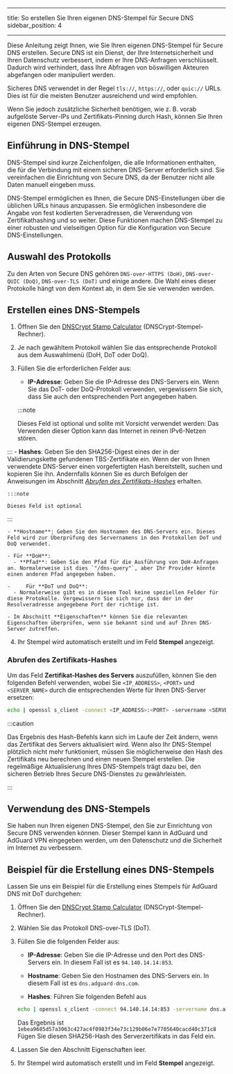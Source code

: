- - -
title: So erstellen Sie Ihren eigenen DNS-Stempel für Secure DNS sidebar_position: 4
- - -

Diese Anleitung zeigt Ihnen, wie Sie Ihren eigenen DNS-Stempel für Secure DNS erstellen. Secure DNS ist ein Dienst, der Ihre Internetsicherheit und Ihren Datenschutz verbessert, indem er Ihre DNS-Anfragen verschlüsselt. Dadurch wird verhindert, dass Ihre Abfragen von böswilligen Akteuren abgefangen oder manipuliert werden.

Sicheres DNS verwendet in der Regel `tls://`, `https://`, oder `quic://` URLs. Dies ist für die meisten Benutzer ausreichend und wird empfohlen.

Wenn Sie jedoch zusätzliche Sicherheit benötigen, wie z. B. vorab aufgelöste Server-IPs und Zertifikats-Pinning durch Hash, können Sie Ihren eigenen DNS-Stempel erzeugen.

## Einführung in DNS-Stempel

DNS-Stempel sind kurze Zeichenfolgen, die alle Informationen enthalten, die für die Verbindung mit einem sicheren DNS-Server erforderlich sind. Sie vereinfachen die Einrichtung von Secure DNS, da der Benutzer nicht alle Daten manuell eingeben muss.

DNS-Stempel ermöglichen es Ihnen, die Secure DNS-Einstellungen über die üblichen URLs hinaus anzupassen. Sie ermöglichen insbesondere die Angabe von fest kodierten Serveradressen, die Verwendung von Zertifikathashing und so weiter. Diese Funktionen machen DNS-Stempel zu einer robusten und vielseitigen Option für die Konfiguration von Secure DNS-Einstellungen.

## Auswahl des Protokolls

Zu den Arten von Secure DNS gehören `DNS-over-HTTPS (DoH)`, `DNS-over-QUIC (DoQ)`, `DNS-over-TLS (DoT)` und einige andere. Die Wahl eines dieser Protokolle hängt von dem Kontext ab, in dem Sie sie verwenden werden.

## Erstellen eines DNS-Stempels

1. Öffnen Sie den [DNSCrypt Stamp Calculator](https://dnscrypt.info/stamps/) (DNSCrypt-Stempel-Rechner).

2. Je nach gewähltem Protokoll wählen Sie das entsprechende Protokoll aus dem Auswahlmenü (DoH, DoT oder DoQ).

3. Füllen Sie die erforderlichen Felder aus:
    - **IP-Adresse**: Geben Sie die IP-Adresse des DNS-Servers ein. Wenn Sie das DoT- oder DoQ-Protokoll verwenden, vergewissern Sie sich, dass Sie auch den entsprechenden Port angegeben haben.

    :::note

    Dieses Feld ist optional und sollte mit Vorsicht verwendet werden: Das Verwenden dieser Option kann das Internet in reinen IPv6-Netzen stören.


:::
    - **Hashes**: Geben Sie den SHA256-Digest eines der in der Validierungskette gefundenen TBS-Zertifikate ein. Wenn der von Ihnen verwendete DNS-Server einen vorgefertigten Hash bereitstellt, suchen und kopieren Sie ihn. Andernfalls können Sie es durch Befolgen der Anweisungen im Abschnitt [*Abrufen des Zertifikats-Hashes*](#obtaining-the-certificate-hash) erhalten.

    :::note

    Dieses Feld ist optional


:::

    - **Hostname**: Geben Sie den Hostnamen des DNS-Servers ein. Dieses Feld wird zur Überprüfung des Servernamens in den Protokollen DoT und DoQ verwendet.

    - Für **DoH**:
      - **Pfad**: Geben Sie den Pfad für die Ausführung von DoH-Anfragen an. Normalerweise ist dies `"/dns-query"`, aber Ihr Provider könnte einen anderen Pfad angegeben haben.

    -     Für **DoT und DoQ**:
      - Normalerweise gibt es in diesem Tool keine speziellen Felder für diese Protokolle. Vergewissern Sie sich nur, dass der in der Resolveradresse angegebene Port der richtige ist.

    - Im Abschnitt **Eigenschaften** können Sie die relevanten Eigenschaften überprüfen, wenn sie bekannt sind und auf Ihren DNS-Server zutreffen.

4. Ihr Stempel wird automatisch erstellt und im Feld **Stempel** angezeigt.

### Abrufen des Zertifikats-Hashes

Um das Feld **Zertifikat-Hashes des Servers** auszufüllen, können Sie den folgenden Befehl verwenden, wobei Sie `<IP_ADDRESS>`, `<PORT>` und `<SERVER_NAME>` durch die entsprechenden Werte für Ihren DNS-Server ersetzen:

```bash
echo | openssl s_client -connect <IP_ADDRESS>:<PORT> -servername <SERVER_NAME> 2>/dev/null | openssl x509 -outform der | openssl asn1parse -inform der -strparse 4 -noout -out - | openssl dgst -sha256
```

:::caution

Das Ergebnis des Hash-Befehls kann sich im Laufe der Zeit ändern, wenn das Zertifikat des Servers aktualisiert wird. Wenn also Ihr DNS-Stempel plötzlich nicht mehr funktioniert, müssen Sie möglicherweise den Hash des Zertifikats neu berechnen und einen neuen Stempel erstellen. Die regelmäßige Aktualisierung Ihres DNS-Stempels trägt dazu bei, den sicheren Betrieb Ihres Secure DNS-Dienstes zu gewährleisten.

:::

## Verwendung des DNS-Stempels

Sie haben nun Ihren eigenen DNS-Stempel, den Sie zur Einrichtung von Secure DNS verwenden können. Dieser Stempel kann in AdGuard und AdGuard VPN eingegeben werden, um den Datenschutz und die Sicherheit im Internet zu verbessern.

## Beispiel für die Erstellung eines DNS-Stempels

Lassen Sie uns ein Beispiel für die Erstellung eines Stempels für AdGuard DNS mit DoT durchgehen:

1. Öffnen Sie den [DNSCrypt Stamp Calculator](https://dnscrypt.info/stamps/) (DNSCrypt-Stempel-Rechner).

2. Wählen Sie das Protokoll DNS-over-TLS (DoT).

3. Füllen Sie die folgenden Felder aus:

    - **IP-Adresse**: Geben Sie die IP-Adresse und den Port des DNS-Servers ein. In diesem Fall ist es `94.140.14.14:853`.

    - **Hostname**: Geben Sie den Hostnamen des DNS-Servers ein. In diesem Fall ist es `dns.adguard-dns.com`.

    - **Hashes**: Führen Sie folgenden Befehl aus

    ```bash
    echo | openssl s_client -connect 94.140.14.14:853 -servername dns.adguard-dns.com 2>/dev/null | openssl x509 -outform der | openssl asn1parse -inform der -strparse 4 -noout -out - | openssl dgst -sha256
    ```

    Das Ergebnis ist `1ebea9685d57a3063c427ac4f0983f34e73c129b06e7e7705640cacd40c371c8` Fügen Sie diesen SHA256-Hash des Serverzertifikats in das Feld ein.

4. Lassen Sie den Abschnitt Eigenschaften leer.

5. Ihr Stempel wird automatisch erstellt und im Feld **Stempel** angezeigt.
